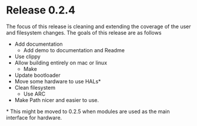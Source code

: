 # Release 0.2.4

The focus of this release is cleaning and extending the coverage of the user and filesystem changes. The goals of this
release are as follows

* Add documentation
    * Add demo to documentation and Readme
* Use clippy
* Allow building entirely on mac or linux
    * Make
* Update bootloader
* Move some hardware to use HALs*
* Clean filesystem
    * Use ARC
* Make Path nicer and easier to use.

\* This might be moved to 0.2.5 when modules are used as the main interface for hardware.